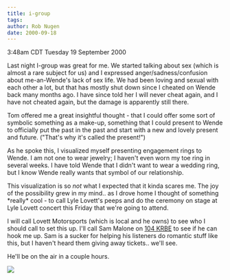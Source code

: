 ```yaml
---
title: i-group
tags: 
author: Rob Nugen
date: 2000-09-18
---
```


<title>engagement rings</title>
<p class=date>3:48am CDT Tuesday 19 September 2000

<p>Last night I-group was great for me.  We started talking about sex
(which is almost a rare subject for us) and I expressed
anger/sadness/confusion about me-an-Wende's lack of sex life.  We had
been loving and sexual with each other a lot, but that has mostly shut
down since I cheated on Wende back many months ago.  I have since told
her I will never cheat again, and I have not cheated again, but the
damage is apparently still there.

<p>Tom offered me a great insightful thought - that I could offer some
sort of symbolic something as a make-up, something that I could
present to Wende to officially put the past in the past and start with
a new and lovely present and future.  ("That's why it's called the
present!")

<p>As he spoke this, I visualized myself presenting engagement rings
to Wende.  I am not one to wear jewelry; I haven't even worn my toe
ring in several weeks.  I have told Wende that I didn't want to wear a
wedding ring, but I know Wende really wants that symbol of our
relationship.

<p>This visualization is so <em>not</em> what I expected that it kinda
scares me.  The joy of the possibility grew in my mind.. as I drove
home I thought of something *really* cool - to call Lyle Lovett's
peeps and do the ceremony on stage at Lyle Lovett concert this Friday
that we're going to attend.

<p>I will call Lovett Motorsports (which is local and he owns) to see
who I should call to set this up.  I'll call Sam Malone on <a
href="http://www.104krbe.com">104 KRBE</a> to see if he can hook me
up.  Sam is a sucker for helping his listeners do romantic stuff like
this, but I haven't heard them giving away tickets.. we'll see.

<p>He'll be on the air in a couple hours.

<p><img src='/images/rob/wL-ROB.gif'>

